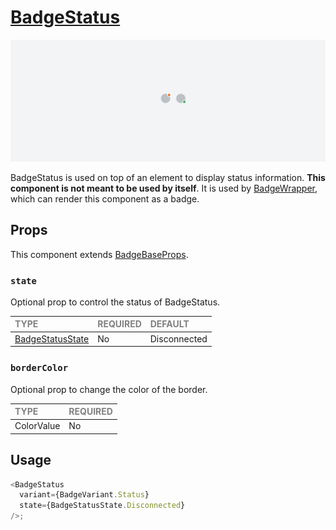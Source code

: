 # [BadgeStatus](https://metamask-consensys.notion.site/Badge-Status-5caf000de32549f8ad67c0b89469ce4d)

![BadgeStatus](./BadgeStatus.png)

BadgeStatus is used on top of an element to display status information. **This component is not meant to be used by itself**. It is used by [BadgeWrapper](../BadgeWrapper/BadgeWrapper.tsx), which can render this component as a badge.

## Props

This component extends [BadgeBaseProps](../../foundation/BadgeBase/BadgeBase.types.ts).

### `state`

Optional prop to control the status of BadgeStatus.

| <span style="color:gray;font-size:14px">TYPE</span> | <span style="color:gray;font-size:14px">REQUIRED</span> | <span style="color:gray;font-size:14px">DEFAULT</span> |
| :-------------------------------------------------- | :------------------------------------------------------ | :----------------------------------------------------- |
| [BadgeStatusState](./BadgeStatus.types.ts)  | No                                                      | Disconnected                                               |

### `borderColor`

Optional prop to change the color of the border.

| <span style="color:gray;font-size:14px">TYPE</span>                   | <span style="color:gray;font-size:14px">REQUIRED</span> |
| :-------------------------------------------------------------------- | :------------------------------------------------------ |
| ColorValue                                            | No                                                     |

## Usage

```javascript
<BadgeStatus
  variant={BadgeVariant.Status}
  state={BadgeStatusState.Disconnected}
/>;
```
